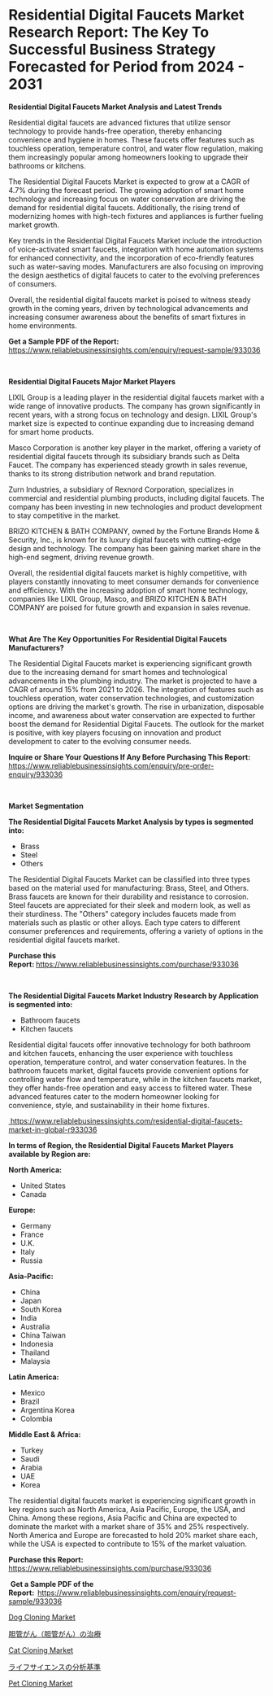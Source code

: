 <p><h1>Residential Digital Faucets Market Research Report: The Key To Successful Business Strategy Forecasted for Period from 2024 - 2031</h1></p><p><strong>Residential Digital Faucets Market Analysis and Latest Trends</strong></p>
<p><p>Residential digital faucets are advanced fixtures that utilize sensor technology to provide hands-free operation, thereby enhancing convenience and hygiene in homes. These faucets offer features such as touchless operation, temperature control, and water flow regulation, making them increasingly popular among homeowners looking to upgrade their bathrooms or kitchens.</p><p>The Residential Digital Faucets Market is expected to grow at a CAGR of 4.7% during the forecast period. The growing adoption of smart home technology and increasing focus on water conservation are driving the demand for residential digital faucets. Additionally, the rising trend of modernizing homes with high-tech fixtures and appliances is further fueling market growth.</p><p>Key trends in the Residential Digital Faucets Market include the introduction of voice-activated smart faucets, integration with home automation systems for enhanced connectivity, and the incorporation of eco-friendly features such as water-saving modes. Manufacturers are also focusing on improving the design aesthetics of digital faucets to cater to the evolving preferences of consumers.</p><p>Overall, the residential digital faucets market is poised to witness steady growth in the coming years, driven by technological advancements and increasing consumer awareness about the benefits of smart fixtures in home environments.</p></p>
<p><strong>Get a Sample PDF of the Report:&nbsp;</strong> <a href="https://www.reliablebusinessinsights.com/enquiry/request-sample/933036">https://www.reliablebusinessinsights.com/enquiry/request-sample/933036</a></p>
<p>&nbsp;</p>
<p><strong>Residential Digital Faucets Major Market Players</strong></p>
<p><p>LIXIL Group is a leading player in the residential digital faucets market with a wide range of innovative products. The company has grown significantly in recent years, with a strong focus on technology and design. LIXIL Group's market size is expected to continue expanding due to increasing demand for smart home products.</p><p>Masco Corporation is another key player in the market, offering a variety of residential digital faucets through its subsidiary brands such as Delta Faucet. The company has experienced steady growth in sales revenue, thanks to its strong distribution network and brand reputation.</p><p>Zurn Industries, a subsidiary of Rexnord Corporation, specializes in commercial and residential plumbing products, including digital faucets. The company has been investing in new technologies and product development to stay competitive in the market.</p><p>BRIZO KITCHEN & BATH COMPANY, owned by the Fortune Brands Home & Security, Inc., is known for its luxury digital faucets with cutting-edge design and technology. The company has been gaining market share in the high-end segment, driving revenue growth.</p><p>Overall, the residential digital faucets market is highly competitive, with players constantly innovating to meet consumer demands for convenience and efficiency. With the increasing adoption of smart home technology, companies like LIXIL Group, Masco, and BRIZO KITCHEN & BATH COMPANY are poised for future growth and expansion in sales revenue.</p></p>
<p>&nbsp;</p>
<p><strong>What Are The Key Opportunities For Residential Digital Faucets Manufacturers?</strong></p>
<p><p>The Residential Digital Faucets market is experiencing significant growth due to the increasing demand for smart homes and technological advancements in the plumbing industry. The market is projected to have a CAGR of around 15% from 2021 to 2026. The integration of features such as touchless operation, water conservation technologies, and customization options are driving the market's growth. The rise in urbanization, disposable income, and awareness about water conservation are expected to further boost the demand for Residential Digital Faucets. The outlook for the market is positive, with key players focusing on innovation and product development to cater to the evolving consumer needs.</p></p>
<p><strong>Inquire or Share Your Questions If Any Before Purchasing This Report:</strong> <a href="https://www.reliablebusinessinsights.com/enquiry/pre-order-enquiry/933036">https://www.reliablebusinessinsights.com/enquiry/pre-order-enquiry/933036</a></p>
<p>&nbsp;</p>
<p><strong>Market Segmentation</strong></p>
<p><strong>The Residential Digital Faucets Market Analysis by types is segmented into:</strong></p>
<p><ul><li>Brass</li><li>Steel</li><li>Others</li></ul></p>
<p><p>The Residential Digital Faucets Market can be classified into three types based on the material used for manufacturing: Brass, Steel, and Others. Brass faucets are known for their durability and resistance to corrosion. Steel faucets are appreciated for their sleek and modern look, as well as their sturdiness. The "Others" category includes faucets made from materials such as plastic or other alloys. Each type caters to different consumer preferences and requirements, offering a variety of options in the residential digital faucets market.</p></p>
<p><strong>Purchase this Report:&nbsp;</strong><a href="https://www.reliablebusinessinsights.com/purchase/933036">https://www.reliablebusinessinsights.com/purchase/933036</a></p>
<p>&nbsp;</p>
<p><strong>The Residential Digital Faucets Market Industry Research by Application is segmented into:</strong></p>
<p><ul><li>Bathroom faucets</li><li>Kitchen faucets</li></ul></p>
<p><p>Residential digital faucets offer innovative technology for both bathroom and kitchen faucets, enhancing the user experience with touchless operation, temperature control, and water conservation features. In the bathroom faucets market, digital faucets provide convenient options for controlling water flow and temperature, while in the kitchen faucets market, they offer hands-free operation and easy access to filtered water. These advanced features cater to the modern homeowner looking for convenience, style, and sustainability in their home fixtures.</p></p>
<p><a href="https://www.reliablebusinessinsights.com/residential-digital-faucets-market-in-global-r933036">&nbsp;https://www.reliablebusinessinsights.com/residential-digital-faucets-market-in-global-r933036</a></p>
<p><strong>In terms of Region, the Residential Digital Faucets Market Players available by Region are:</strong></p>
<p>
    <p> <strong> North America: </strong>
        <ul>
            <li>United States</li>
            <li>Canada</li>
        </ul>
        </p> 
    <p> <strong> Europe: </strong>
        <ul>
            <li>Germany</li>
            <li>France</li>
            <li>U.K.</li>
            <li>Italy</li>
            <li>Russia</li>
        </ul>
        </p> 
    <p> <strong> Asia-Pacific: </strong>
        <ul>
            <li>China</li>
            <li>Japan</li>
            <li>South Korea</li>
            <li>India</li>
            <li>Australia</li>
            <li>China Taiwan</li>
            <li>Indonesia</li>
            <li>Thailand</li>
            <li>Malaysia</li>
        </ul>
        </p> 
    <p> <strong> Latin America: </strong>
        <ul>
            <li>Mexico</li>
            <li>Brazil</li>
            <li>Argentina Korea</li>
            <li>Colombia</li>
        </ul>
        </p> 
    <p> <strong> Middle East & Africa: </strong>
        <ul>
            <li>Turkey</li>
            <li>Saudi</li>
            <li>Arabia</li>
            <li>UAE</li>
            <li>Korea</li>
        </ul>
    </p>
    </p>
<p><p>The residential digital faucets market is experiencing significant growth in key regions such as North America, Asia Pacific, Europe, the USA, and China. Among these regions, Asia Pacific and China are expected to dominate the market with a market share of 35% and 25% respectively. North America and Europe are forecasted to hold 20% market share each, while the USA is expected to contribute to 15% of the market valuation.</p></p>
<p><strong>Purchase this Report: </strong><a href="https://www.reliablebusinessinsights.com/purchase/933036">https://www.reliablebusinessinsights.com/purchase/933036</a></p>
<p>&nbsp;<strong>Get a Sample PDF of the Report:&nbsp;&nbsp;</strong><a href="https://www.reliablebusinessinsights.com/enquiry/request-sample/933036">https://www.reliablebusinessinsights.com/enquiry/request-sample/933036</a></p>
<p><strong></strong></p>
<p><p><a href="https://medium.com/@alicemcglynn2022/dog-cloning-market-2024-2031-industry-insights-and-investment-opportunities-7d1a55f8b14f">Dog Cloning Market</a></p><p><a href="https://medium.com/@vidarogahn/global-bile-duct-cancer-%E8%83%86%E7%AE%A1%E7%99%8C-%E6%B2%BB%E7%99%82%E5%B8%82%E5%A0%B4%E3%81%AE%E8%A6%8F%E6%A8%A1%E3%81%AF-%E5%B9%B4%E5%B9%B3%E5%9D%87%E6%88%90%E9%95%B7%E7%8E%87-cagr-12-4-%E3%81%AB%E9%81%94%E3%81%99%E3%82%8B%E3%81%A8%E4%BA%88%E6%83%B3%E3%81%95%E3%82%8C%E3%81%A6%E3%81%8A%E3%82%8A-%E3%81%93%E3%81%AE%E3%83%AC%E3%83%9D%E3%83%BC%E3%83%88%E3%81%AF-%E5%B8%82%E5%A0%B4%E6%88%90%E9%95%B7-%E3%83%88%E3%83%AC%E3%83%B3%E3%83%89-%E6%A9%9F%E4%BC%9A-%E3%81%8A%E3%82%88%E3%81%B32024%E5%B9%B4%E3%81%8B%E3%82%8920-72bd0e0bad10">胆管がん（胆管がん）の治療</a></p><p><a href="https://medium.com/@alicemcglynn2022/cat-cloning-industry-sector-market-dynamics-and-future-scenarios-2024-2031-18f01cc02128">Cat Cloning Market</a></p><p><a href="https://medium.com/@vidarogahn/%E3%83%A9%E3%82%A4%E3%83%95%E3%82%B5%E3%82%A4%E3%82%A8%E3%83%B3%E3%82%B9%E7%94%A3%E6%A5%AD%E5%90%91%E3%81%91%E3%81%AE%E3%82%B0%E3%83%AD%E3%83%BC%E3%83%90%E3%83%AB%E5%88%86%E6%9E%90%E5%9F%BA%E6%BA%96-%E3%82%BF%E3%82%A4%E3%83%97-%E5%BF%9C%E7%94%A8-%E5%B8%82%E5%A0%B4%E3%83%97%E3%83%AC%E3%83%BC%E3%83%A4%E3%83%BC-%E5%9C%B0%E5%9F%9F%E5%88%A5%E6%88%90%E9%95%B7%E5%88%86%E6%9E%90-%E3%81%8A%E3%82%88%E3%81%B3%E5%B0%86%E6%9D%A5%E3%82%B7%E3%83%8A%E3%83%AA%E3%82%AA-2024%E5%B9%B4-2031%E5%B9%B4-5a3eedc18eb9">ライフサイエンスの分析基準</a></p><p><a href="https://medium.com/@alicemcglynn2022/analyzing-pet-cloning-market-dynamics-and-growth-drivers-and-forecasted-for-period-from-2024-to-1930b0579dd3">Pet Cloning Market</a></p></p>